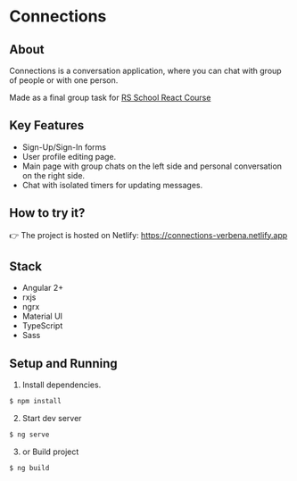 # Connections

## About

Connections is a conversation application, where you can chat with group of people or with one person.

Made as a final group task for [RS School React Course](https://rs.school/angular/)

## Key Features

* Sign-Up/Sign-In forms
* User profile editing page.
* Main page with group chats on the left side and personal conversation on the right side.
* Chat with isolated timers for updating messages.

## How to try it?

👉 The project is hosted on Netlify: https://connections-verbena.netlify.app

## Stack

* Angular 2+
* rxjs
* ngrx
* Material UI
* TypeScript
* Sass

## Setup and Running

1. Install dependencies.

```bash
$ npm install
```
2. Start dev server

```bash
$ ng serve
```
3. or Build project

```bash
$ ng build
```
